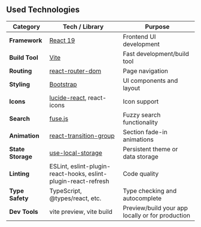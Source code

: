 ## Used Technologies

| Category        | Tech / Library                                     | Purpose                                           |
|-----------------|----------------------------------------------------|---------------------------------------------------|
| **Framework**   | [React 19](https://react.dev)                      | Frontend UI development                           |
| **Build Tool**  | [Vite](https://vitejs.dev)                         | Fast development/build tool                       |
| **Routing**     | [react-router-dom](https://reactrouter.com/)       | Page navigation                                   |
| **Styling**     | [Bootstrap](https://getbootstrap.com)              | UI components and layout                          |
| **Icons**       | [lucide-react](https://lucide.dev), react-icons    | Icon support                                      |
| **Search**      | [fuse.js](https://fusejs.io)                       | Fuzzy search functionality                        |
| **Animation**   | [react-transition-group](https://reactcommunity.org/react-transition-group/) | Section fade-in animations         |
| **State Storage** | [use-local-storage](https://www.npmjs.com/package/use-local-storage) | Persistent theme or data storage  |
| **Linting**     | ESLint, eslint-plugin-react-hooks, eslint-plugin-react-refresh | Code quality                    |
| **Type Safety** | TypeScript, @types/react, etc.                     | Type checking and autocomplete                    |
| **Dev Tools**   | vite preview, vite build                           | Preview/build your app locally or for production  |
